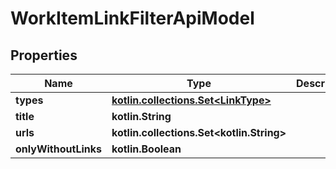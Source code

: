 
# WorkItemLinkFilterApiModel

## Properties
| Name | Type | Description | Notes |
| ------------ | ------------- | ------------- | ------------- |
| **types** | [**kotlin.collections.Set&lt;LinkType&gt;**](LinkType.md) |  |  [optional] |
| **title** | **kotlin.String** |  |  [optional] |
| **urls** | **kotlin.collections.Set&lt;kotlin.String&gt;** |  |  [optional] |
| **onlyWithoutLinks** | **kotlin.Boolean** |  |  [optional] |



